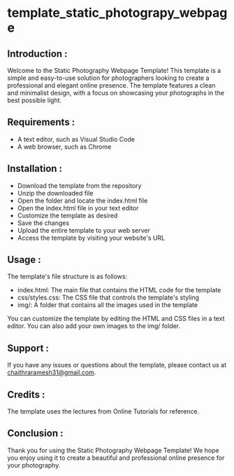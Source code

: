 # template_static_photograpy_webpage


## Introduction :

Welcome to the Static Photography Webpage Template! This template is a simple and easy-to-use solution for photographers looking to create a professional and elegant online presence. The template features a clean and minimalist design, with a focus on showcasing your photographs in the best possible light.

## Requirements :

* A text editor, such as Visual Studio Code
* A web browser, such as Chrome

## Installation :

* Download the template from the repository
* Unzip the downloaded file
* Open the folder and locate the index.html file
* Open the index.html file in your text editor
* Customize the template as desired
* Save the changes
* Upload the entire template to your web server
* Access the template by visiting your website's URL

## Usage :

The template's file structure is as follows:
* index.html: The main file that contains the HTML code for the template
* css/styles.css: The CSS file that controls the template's styling
* img/: A folder that contains all the images used in the template

You can customize the template by editing the HTML and CSS files in a text editor. You can also add your own images to the img/ folder.

## Support :

If you have any issues or questions about the template, please contact us at chaithraramesh31@gmail.com. 

## Credits :

The template uses the lectures from Online Tutorials for reference.

## Conclusion :

Thank you for using the Static Photography Webpage Template! We hope you enjoy using it to create a beautiful and professional online presence for your photography.
